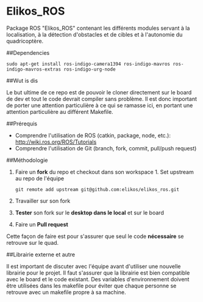 Elikos_ROS
===

Package ROS "Elikos_ROS" contenant les différents modules servant à la localisation, à la détection d'obstacles et de cibles et à l'autonomie du quadricoptère.

##Dependencies

	sudo apt-get install ros-indigo-camera1394 ros-indigo-mavros ros-indigo-mavros-extras ros-indigo-urg-node

##Wut is dis

Le but ultime de ce repo est de pouvoir le cloner directement sur le board de dev et tout le code devrait compiler sans problème. Il est donc important de porter une attention particulière à ce qui se ramasse ici, en portant une attention particulière au différent Makefile.


##Prérequis

  - Comprendre l'utilisation de ROS (catkin, package, node, etc.): http://wiki.ros.org/ROS/Tutorials
  - Comprendre l'utilisation de Git (branch, fork, commit, pull/push request)

##Méthodologie

  1. Faire un **fork** du repo et checkout dans son workspace
	1. Set upstream au repo de l'équipe
		
		`git remote add upstream git@github.com:elikos/elikos_ros.git`
  2. Travailler sur son fork
  3. **Tester** son fork sur le **desktop dans le local** et sur le board
  4. Faire un **Pull request**
  
Cette façon de faire est pour s'assurer que seul le code **nécessaire** se retrouve sur le quad.

##Librairie externe et autre

Il est important de discuter avec l'équipe avant d'utiliser une nouvelle librairie pour le projet. Il faut s'assurer que la librairie est bien compatible avec le board et le code existant. Des variables d'environnement doivent être utilisées dans les makefile pour éviter que chaque personne se retrouve avec un makefile propre à sa machine.

